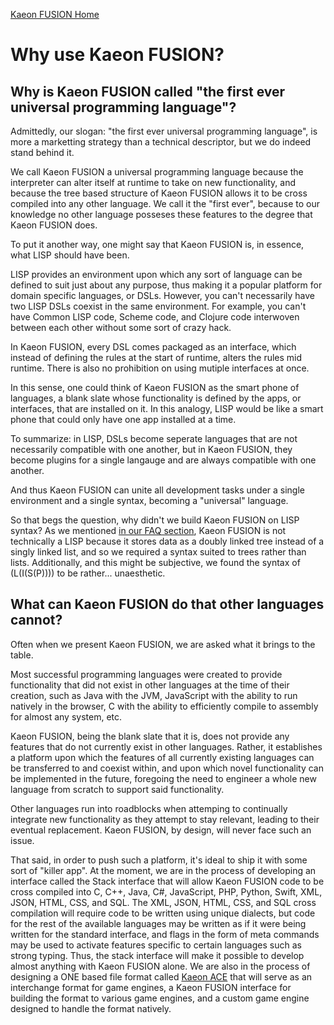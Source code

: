 [Kaeon FUSION Home](https://github.com/Gallery-of-Kaeon/Kaeon-FUSION/blob/master/README.md)

# Why use Kaeon FUSION?

## Why is Kaeon FUSION called "the first ever universal programming language"?

Admittedly,
our slogan: "the first ever universal programming language",
is more a marketting strategy than a technical descriptor,
but we do indeed stand behind it.

We call Kaeon FUSION a universal programming language because the interpreter can alter itself at runtime to take on new functionality,
and because the tree based structure of Kaeon FUSION allows it to be cross compiled into any other language.
We call it the "first ever",
because to our knowledge no other language posseses these features to the degree that Kaeon FUSION does.

To put it another way,
one might say that Kaeon FUSION is,
in essence,
what LISP should have been.

LISP provides an environment upon which any sort of language can be defined to suit just about any purpose,
thus making it a popular platform for domain specific languages,
or DSLs.
However,
you can't necessarily have two LISP DSLs coexist in the same environment.
For example,
you can't have Common LISP code,
Scheme code,
and Clojure code interwoven between each other without some sort of crazy hack.

In Kaeon FUSION,
every DSL comes packaged as an interface,
which instead of defining the rules at the start of runtime,
alters the rules mid runtime.
There is also no prohibition on using mutiple interfaces at once.

In this sense,
one could think of Kaeon FUSION as the smart phone of languages,
a blank slate whose functionality is defined by the apps,
or interfaces,
that are installed on it.
In this analogy,
LISP would be like a smart phone that could only have one app installed at a time.

To summarize:
in LISP,
DSLs become seperate languages that are not necessarily compatible with one another,
but in Kaeon FUSION,
they become plugins for a single langauge and are always compatible with one another.

And thus Kaeon FUSION can unite all development tasks under a single environment and a single syntax,
becoming a "universal" language.

So that begs the question,
why didn't we build Kaeon FUSION on LISP syntax?
As we mentioned [in our FAQ section](https://github.com/Gallery-of-Kaeon/Kaeon-FUSION/blob/master/README.md#is-kaeon-fusion-a-lisp),
Kaeon FUSION is not technically a LISP because it stores data as a doubly linked tree instead of a singly linked list,
and so we required a syntax suited to trees rather than lists.
Additionally,
and this might be subjective,
we found the syntax of (L(I(S(P)))) to be rather... unaesthetic.

## What can Kaeon FUSION do that other languages cannot?

Often when we present Kaeon FUSION,
we are asked what it brings to the table.

Most successful programming languages were created to provide functionality that did not exist in other languages at the time of their creation,
such as Java with the JVM,
JavaScript with the ability to run natively in the browser,
C with the ability to efficiently compile to assembly for almost any system,
etc.

Kaeon FUSION,
being the blank slate that it is,
does not provide any features that do not currently exist in other languages.
Rather,
it establishes a platform upon which the features of all currently existing languages can be transferred to and coexist within,
and upon which novel functionality can be implemented in the future,
foregoing the need to engineer a whole new language from scratch to support said functionality.

Other languages run into roadblocks when attemping to continually integrate new functionality as they attempt to stay relevant,
leading to their eventual replacement.
Kaeon FUSION,
by design,
will never face such an issue.

That said,
in order to push such a platform,
it's ideal to ship it with some sort of "killer app".
At the moment,
we are in the process of developing an interface called the Stack interface that will allow Kaeon FUSION code to be cross compiled into C,
C++,
Java,
C#,
JavaScript,
PHP,
Python,
Swift,
XML,
JSON,
HTML,
CSS,
and SQL.
The XML,
JSON,
HTML,
CSS,
and SQL cross compilation will require code to be written using unique dialects,
but code for the rest of the available languages may be written as if it were being written for the standard interface,
and flags in the form of meta commands may be used to activate features specific to certain languages such as strong typing.
Thus,
the stack interface will make it possible to develop almost anything with Kaeon FUSION alone.
We are also in the process of designing a ONE based file format called [Kaeon ACE](https://github.com/Gallery-of-Kaeon/Kaeon-ACE/blob/master/README.md) that will serve as an interchange format for game engines,
a Kaeon FUSION interface for building the format to various game engines,
and a custom game engine designed to handle the format natively.